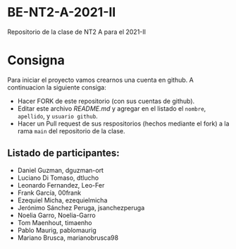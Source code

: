 # BE-NT2-A-2021-II
Repositorio de la clase de NT2 A para el 2021-II

# Consigna 

Para iniciar el proyecto vamos crearnos una cuenta en github. A continuacion la siguiente consiga:

- Hacer FORK de este repositorio (con sus cuentas de github).
- Editar este archivo *README.md* y agregar en el listado el `nombre`, `apellido`, y `usuario github`.
- Hacer un Pull request de sus respositorios (hechos mediante el fork) a la rama `main` del repositorio de la clase.

## Listado de participantes:

- Daniel Guzman, dguzman-ort
- Luciano Di Tomaso, dtlucho
- Leonardo Fernandez, Leo-Fer
- Frank García, 00frank
- Ezequiel Micha, ezequielmicha
- Jerónimo Sánchez Peruga, jsanchezperuga
- Noelia Garro, Noelia-Garro
- Tom Maenhout, timaenho
- Pablo Maurig, pablomaurig
- Mariano Brusca, marianobrusca98